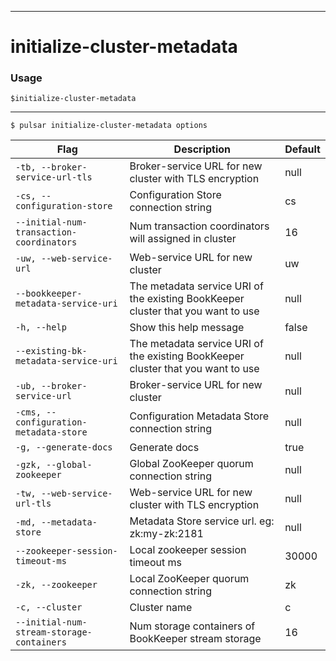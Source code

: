 ------------

# initialize-cluster-metadata

### Usage

`$initialize-cluster-metadata`

------------



```bdocs-tab:example_shell
$ pulsar initialize-cluster-metadata options
```

|Flag|Description|Default|
|---|---|---|
| `-tb, --broker-service-url-tls` | Broker-service URL for new cluster with TLS encryption|null|
| `-cs, --configuration-store` | Configuration Store connection string|cs|
| `--initial-num-transaction-coordinators` | Num transaction coordinators will assigned in cluster|16|
| `-uw, --web-service-url` | Web-service URL for new cluster|uw|
| `--bookkeeper-metadata-service-uri` | The metadata service URI of the existing BookKeeper cluster that you want to use|null|
| `-h, --help` | Show this help message|false|
| `--existing-bk-metadata-service-uri` | The metadata service URI of the existing BookKeeper cluster that you want to use|null|
| `-ub, --broker-service-url` | Broker-service URL for new cluster|null|
| `-cms, --configuration-metadata-store` | Configuration Metadata Store connection string|null|
| `-g, --generate-docs` | Generate docs|true|
| `-gzk, --global-zookeeper` | Global ZooKeeper quorum connection string|null|
| `-tw, --web-service-url-tls` | Web-service URL for new cluster with TLS encryption|null|
| `-md, --metadata-store` | Metadata Store service url. eg: zk:my-zk:2181|null|
| `--zookeeper-session-timeout-ms` | Local zookeeper session timeout ms|30000|
| `-zk, --zookeeper` | Local ZooKeeper quorum connection string|zk|
| `-c, --cluster` | Cluster name|c|
| `--initial-num-stream-storage-containers` | Num storage containers of BookKeeper stream storage|16|

